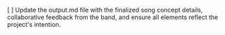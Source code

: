 [ ] Update the output.md file with the finalized song concept details, collaborative feedback from the band, and ensure all elements reflect the project's intention.